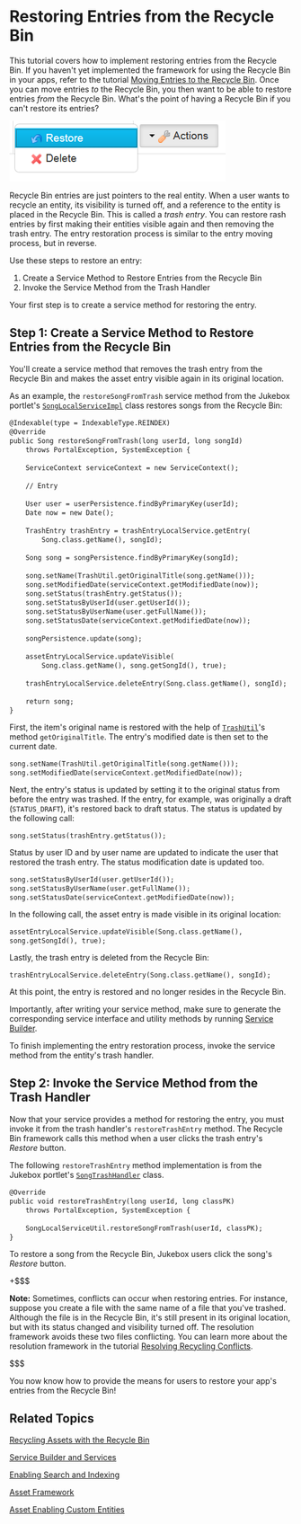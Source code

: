 # Restoring Entries from the Recycle Bin [](id=restoring-entries-from-the-recycle-bin)

This tutorial covers how to implement restoring entries from the Recycle Bin. If
you haven't yet implemented the framework for using the Recycle Bin in your
apps, refer to the tutorial [Moving Entries to the Recycle Bin](/develop/tutorials/-/knowledge_base/moving-entries-to-the-recycle-bin).
Once you can move entries *to* the Recycle Bin, you then want to be able to
restore entries *from* the Recycle Bin. What's the point of having a
Recycle Bin if you can't restore its entries?

![Figure 1: By implementing the *Restore* functionality, you can move entries out of the Recycle Bin and make them visible again in their original locations.](../../images/restore-entry-rb.png)

Recycle Bin entries are just pointers to the real entity. When a user wants to
recycle an entity, its visibility is turned off, and a reference to the entity
is placed in the Recycle Bin. This is called a *trash entry*. You can restore
rash entries by first making their entities visible again and then removing the
trash entry. The entry restoration process is similar to the entry moving
process, but in reverse. 

Use these steps to restore an entry: 

1. Create a Service Method to Restore Entries from the Recycle Bin
2. Invoke the Service Method from the Trash Handler

Your first step is to create a service method for restoring the entry.

## Step 1: Create a Service Method to Restore Entries from the Recycle Bin [](id=step-1-create-a-service-method-to-restore-entries-from-the-recycle-bin)

You'll create a service method that removes the trash entry from the Recycle Bin
and makes the asset entry visible again in its original location. 

As an example, the `restoreSongFromTrash` service method from the Jukebox
portlet's [`SongLocalServiceImpl`](https://github.com/liferay-labs/jukebox-portlet/blob/6.2.x/docroot/WEB-INF/src/org/liferay/jukebox/service/impl/SongLocalServiceImpl.java)
class restores songs from the Recycle Bin:

    @Indexable(type = IndexableType.REINDEX)
    @Override
    public Song restoreSongFromTrash(long userId, long songId)
        throws PortalException, SystemException {

        ServiceContext serviceContext = new ServiceContext();

        // Entry

        User user = userPersistence.findByPrimaryKey(userId);
        Date now = new Date();

        TrashEntry trashEntry = trashEntryLocalService.getEntry(
            Song.class.getName(), songId);

        Song song = songPersistence.findByPrimaryKey(songId);

        song.setName(TrashUtil.getOriginalTitle(song.getName()));
        song.setModifiedDate(serviceContext.getModifiedDate(now));
        song.setStatus(trashEntry.getStatus());
        song.setStatusByUserId(user.getUserId());
        song.setStatusByUserName(user.getFullName());
        song.setStatusDate(serviceContext.getModifiedDate(now));

        songPersistence.update(song);

        assetEntryLocalService.updateVisible(
            Song.class.getName(), song.getSongId(), true);

        trashEntryLocalService.deleteEntry(Song.class.getName(), songId);

        return song;
    }

First, the item's original name is restored with the help of [`TrashUtil`](https://docs.liferay.com/portal/6.2/javadocs/com/liferay/portlet/trash/util/TrashUtil.html)'s
method `getOriginalTitle`. The entry's modified date is then set to the current
date. 

    song.setName(TrashUtil.getOriginalTitle(song.getName()));
    song.setModifiedDate(serviceContext.getModifiedDate(now));

Next, the entry's status is updated by setting it to the original status from
before the entry was trashed. If the entry, for example, was originally a draft
(`STATUS_DRAFT`), it's restored back to draft status. The status is updated by
the following call:

    song.setStatus(trashEntry.getStatus());

Status by user ID and by user name are updated to indicate the user that
restored the trash entry. The status modification date is updated too.

    song.setStatusByUserId(user.getUserId());
    song.setStatusByUserName(user.getFullName());
    song.setStatusDate(serviceContext.getModifiedDate(now));

In the following call, the asset entry is made visible in its original location:

    assetEntryLocalService.updateVisible(Song.class.getName(), song.getSongId(), true);

Lastly, the trash entry is deleted from the Recycle Bin:

    trashEntryLocalService.deleteEntry(Song.class.getName(), songId);

At this point, the entry is restored and no longer resides in the Recycle Bin.

Importantly, after writing your service method, make sure to generate the
corresponding service interface and utility methods by running [Service Builder](/develop/tutorials/-/knowledge_base/6-2/running-service-builder-and-understanding-the-generated-code).

To finish implementing the entry restoration process, invoke the service method 
from the entity's trash handler.

## Step 2: Invoke the Service Method from the Trash Handler [](id=step-2-invoke-the-service-method-from-the-trash-handler)

Now that your service provides a method for restoring the entry, you must invoke
it from the trash handler's `restoreTrashEntry` method. The Recycle Bin
framework calls this method when a user clicks the trash entry's *Restore*
button. 

The following `restoreTrashEntry` method implementation is from the Jukebox
portlet's [`SongTrashHandler`](https://github.com/liferay-labs/jukebox-portlet/blob/6.2.x/docroot/WEB-INF/src/org/liferay/jukebox/trash/SongTrashHandler.java)
class. 

    @Override
    public void restoreTrashEntry(long userId, long classPK)
        throws PortalException, SystemException {

        SongLocalServiceUtil.restoreSongFromTrash(userId, classPK);
    }

To restore a song from the Recycle Bin, Jukebox users click the song's *Restore*
button. 

+$$$

**Note:** Sometimes, conflicts can occur when restoring entries. For instance,
suppose you create a file with the same name of a file that you've trashed.
Although the file is in the Recycle Bin, it's still present in its original
location, but with its status changed and visibility turned off. The resolution
framework avoids these two files conflicting. You can learn more about the
resolution framework in the tutorial [Resolving Recycling Conflicts](/develop/tutorials/-/knowledge_base/resolving-recycling-conflicts).

$$$

You now know how to provide the means for users to restore your app's entries
from the Recycle Bin!

## Related Topics [](id=related-topics)

[Recycling Assets with the Recycle Bin](/discover/portal/-/knowledge_base/6-2/recycling-assets-with-the-recycle-bin)

[Service Builder and Services](/develop/tutorials/-/knowledge_base/6-2/service-builder)

[Enabling Search and Indexing](/develop/learning-paths/-/knowledge_base/6-2/enabling-search-and-indexing)

[Asset Framework](/develop/tutorials/-/knowledge_base/6-2/asset-framework)

[Asset Enabling Custom Entities](/develop/learning-paths/-/knowledge_base/6-2/asset-enabling-custom-entities)
